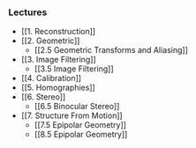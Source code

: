 ### Lectures
- [[1. Reconstruction]]
- [[2. Geometric]]
	- [[2.5 Geometric Transforms and Aliasing]]
- [[3. Image Filtering]]
	- [[3.5 Image Filtering]]
- [[4. Calibration]]
- [[5. Homographies]]
- [[6. Stereo]]
	- [[6.5 Binocular Stereo]]
- [[7. Structure From Motion]]
	- [[7.5 Epipolar Geometry]]
	- [[8.5 Epipolar Geometry]]